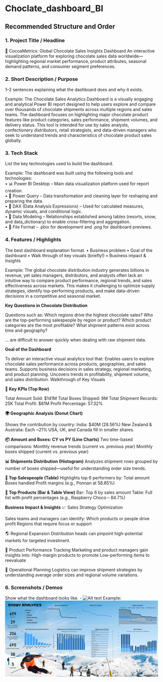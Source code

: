 # Choclate_dashboard_BI
## Recommended Structure and Order
### 1.	Project Title / Headline
🍫 CocoaMetrics: Global Chocolate Sales Insights Dashboard
An interactive visualization platform for exploring chocolate sales data worldwide—highlighting regional market performance, product attributes, seasonal demand patterns, and consumer segment preferences.

### 2.	Short Description / Purpose
1–2 sentences explaining what the dashboard does and why it exists.

Example: 
The Chocolate Sales Analytics Dashboard is a visually engaging and analytical Power BI report designed to help users explore and compare over thousands of chocolate shipments across multiple regions and sales teams. The dashboard focuses on highlighting major chocolate product features like product categories, sales performance, shipment volumes, and delivery status. This tool is intended for use by sales analysts, confectionery distributors, retail strategists, and data-driven managers who seek to understand trends and characteristics of chocolate product sales globally.

### 3.	Tech Stack
List the key technologies used to build the dashboard.

Example:
The dashboard was built using the following tools and technologies:<br>
•	📊 Power BI Desktop – Main data visualization platform used for report creation.<br>
•	📂 Power Query – Data transformation and cleaning layer for reshaping and preparing the data.<br>
•	🧠 DAX (Data Analysis Expressions) – Used for calculated measures, dynamic visuals, and conditional logic.<br>
•	📝 Data Modeling – Relationships established among tables (resorts, snow, and data_dictionary) to enable cross-filtering and aggregation.<br>
•	📁 File Format – .pbix for development and .png for dashboard previews.


### 4.	Features / Highlights
The best dashboard explanation format. 
•	Business problem
•	Goal of the dashboard
•	Walk through of key visuals (briefly!)
•	Business impact & Insights

Example:
The global chocolate distribution industry generates billions in revenue, yet sales managers, distributors, and analysts often lack an intuitive way to compare product performance, regional trends, and sales effectiveness across markets. This makes it challenging to optimize supply strategies, identify top-performing products, and make data-driven decisions in a competitive and seasonal market.


**Key Questions in Chocolate Distribution**

Questions such as:
Which regions drive the highest chocolate sales?
Who are the top-performing salespeople by region or product?
Which product categories are the most profitable?
What shipment patterns exist across time and geography?

… are difficult to answer quickly when dealing with raw shipment data.

**Goal of the Dashboard**

To deliver an interactive visual analytics tool that:
Enables users to explore chocolate sales performance across products, geographies, and sales teams.
Supports business decisions in sales strategy, regional marketing, and product planning.
Uncovers trends in profitability, shipment volume, and sales distribution.
Walkthrough of Key Visuals

**🔑 Key KPIs (Top Row)**

Total Amount Sold: $141M
Total Boxes Shipped: 9M
Total Shipment Records: 25K
Total Profit: $81M
Profit Percentage: 57.32%

**🌍 Geographic Analysis (Donut Chart)**

Shows the contribution by country:
India: $40M (28.56%)
New Zealand & Australia: Each ~21%
USA, UK, and Canada fill in smaller shares.

**📦 Amount and Boxes: CY vs PY (Line Charts)**
Two time-based comparisons:
Monthly revenue trends (current vs. previous year)
Monthly boxes shipped (current vs. previous year)

**📊 Shipments Distribution (Histogram)**
Analyzes shipment rows grouped by number of boxes shipped—useful for understanding order size trends.

**🥇 Top Salespeople (Table)**
Highlights top 6 performers by:
Total amount
Boxes handled
Profit margins (e.g., Ponnan at 58.85%)

**🍫 Top Products (Bar & Table View)**
Bar: Top 6 by sales amount
Table: Full list with profit percentages (e.g., Raspberry Choco – 84.7%)

**Business Impact & Insights**
📈 Sales Strategy Optimization

Sales teams and managers can identify:
Which products or people drive profit
Regions that require focus or support

🌎 Regional Expansion
Distribution heads can pinpoint high-potential markets for targeted investment.

🎯 Product Performance Tracking
Marketing and product managers gain insights into:
High-margin products to promote
Low-performing items to reevaluate

🚛 Operational Planning
Logistics can improve shipment strategies by understanding average order sizes and regional volume variations.

### 6.	Screenshots / Demos
Show what the dashboard looks like. - ![Alt text](https://github.com/username/repo/assets/image.png)
Example: ![Dashboard Preview](https://github.com/the-mansi-goel/Ski-dashboard/blob/main/Snapshot%20of%20the%20Dahbaord.png)
